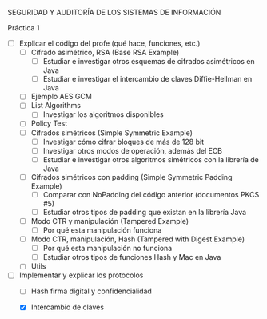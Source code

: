 SEGURIDAD Y AUDITORÍA DE LOS SISTEMAS DE INFORMACIÓN  

Práctica 1

- [ ] Explicar el código del profe (qué hace, funciones, etc.)
    - [ ] Cifrado asimétrico, RSA (Base RSA Example)
        - [ ] Estudiar e investigar otros esquemas de cifrados asimétricos en Java
        - [ ] Estudiar e investigar el intercambio de claves Diffie-Hellman en Java
    - [ ] Ejemplo AES GCM
    - [ ] List Algorithms
        - [ ] Investigar los algoritmos disponibles
    - [ ] Policy Test
    - [ ] Cifrados simétricos (Simple Symmetric Example)
        - [ ] Investigar cómo cifrar bloques de más de 128 bit
        - [ ] Investigar otros modos de operación, además del ECB
        - [ ] Estudiar e investigar otros algoritmos simétricos con la librería de Java
    - [ ] Cifrados simétricos con padding (Simple Symmetric Padding Example)
        - [ ] Comparar con NoPadding del código anterior (documentos PKCS #5)
        - [ ] Estudiar otros tipos de padding que existan en la librería Java
    - [ ] Modo CTR y manipulación (Tampered Example)
        - [ ] Por qué esta manipulación funciona
    - [ ] Modo CTR, manipulación, Hash (Tampered with Digest Example)
        - [ ] Por qué esta manipulación no funciona
        - [ ] Estudiar otros tipos de funciones Hash y Mac en Java
    - [ ] Utils
- [ ] Implementar y explicar los protocolos
    - [ ] Hash firma digital y confidencialidad
    - [x] Intercambio de claves

